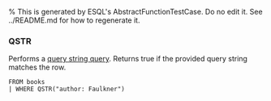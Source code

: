 % This is generated by ESQL's AbstractFunctionTestCase. Do no edit it. See ../README.md for how to regenerate it.

### QSTR
Performs a [query string query](https://www.elastic.co/docs/reference/elasticsearch/query-languages/query-dsl/query-dsl-query-string-query). Returns true if the provided query string matches the row.

```esql
FROM books
| WHERE QSTR("author: Faulkner")
```
